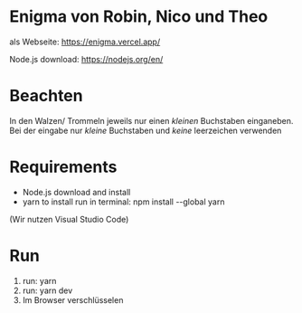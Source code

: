 # Enigma von Robin, Nico und Theo

als Webseite: https://enigma.vercel.app/

Node.js download: https://nodejs.org/en/

# Beachten

In den Walzen/ Trommeln jeweils nur einen *kleinen* Buchstaben einganeben.
Bei der eingabe nur *kleine* Buchstaben und *keine* leerzeichen verwenden 

# Requirements

* Node.js
  download and install
* yarn
  to install run in terminal: npm install --global yarn

(Wir nutzen Visual Studio Code)

# Run

1. run: yarn
2. run: yarn dev 
3. Im Browser verschlüsselen
